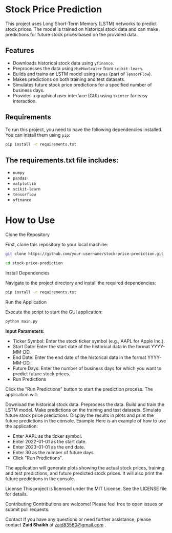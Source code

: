 # Stock Price Prediction

This project uses Long Short-Term Memory (LSTM) networks to predict stock prices. The model is trained on historical stock data and can make predictions for future stock prices based on the provided data.

## Features

- Downloads historical stock data using `yfinance`.
- Preprocesses the data using `MinMaxScaler` from `scikit-learn`.
- Builds and trains an LSTM model using `Keras` (part of `TensorFlow`).
- Makes predictions on both training and test datasets.
- Simulates future stock price predictions for a specified number of business days.
- Provides a graphical user interface (GUI) using `tkinter` for easy interaction.

## Requirements

To run this project, you need to have the following dependencies installed. You can install them using `pip`:

```sh
pip install -r requirements.txt
```
## The requirements.txt file includes:

- `numpy`
- `pandas`
- `matplotlib`
- `scikit-learn`
- `tensorflow`
- `yfinance`

# How to Use
Clone the Repository

First, clone this repository to your local machine:
```sh
git clone https://github.com/your-username/stock-price-prediction.git
```
```sh
cd stock-price-prediction
```
Install Dependencies

Navigate to the project directory and install the required dependencies:
```sh
pip install -r requirements.txt
```
Run the Application

Execute the script to start the GUI application:

```sh
python main.py
```
**Input Parameters:**

- Ticker Symbol: Enter the stock ticker symbol (e.g., AAPL for Apple Inc.).
- Start Date: Enter the start date of the historical data in the format YYYY-MM-DD.
- End Date: Enter the end date of the historical data in the format YYYY-MM-DD.
- Future Days: Enter the number of business days for which you want to predict future stock prices.
- Run Predictions

Click the "Run Predictions" button to start the prediction process. The application will:

Download the historical stock data.
Preprocess the data.
Build and train the LSTM model.
Make predictions on the training and test datasets.
Simulate future stock price predictions.
Display the results in plots and print the future predictions in the console.
Example
Here is an example of how to use the application:

- Enter AAPL as the ticker symbol.
- Enter 2022-01-01 as the start date.
- Enter 2023-01-01 as the end date.
- Enter 30 as the number of future days.
- Click "Run Predictions".

The application will generate plots showing the actual stock prices, training and test predictions, and future predicted stock prices. It will also print the future predictions in the console.

License
This project is licensed under the MIT License. See the LICENSE file for details.

Contributing
Contributions are welcome! Please feel free to open issues or submit pull requests.

Contact
If you have any questions or need further assistance, please contact **Zaid Shaikh** at zaid83560@gmail.com .
